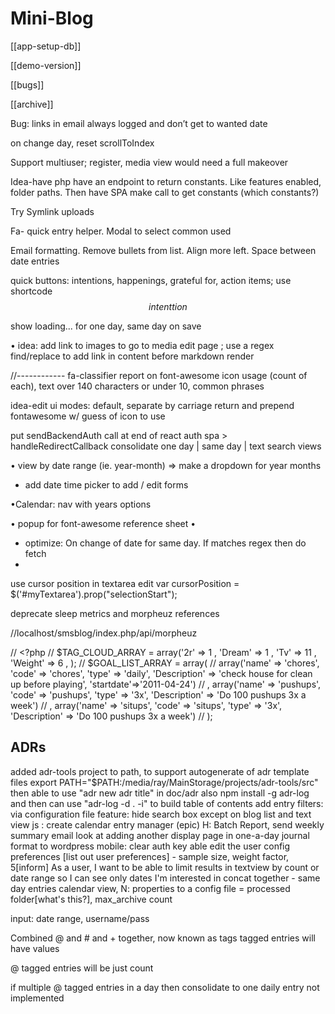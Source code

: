 # Mini-Blog

[[app-setup-db]]

[[demo-version]]

[[bugs]]

[[archive]]

Bug: links in email always logged and don’t get to wanted date

on change day, reset scrollToIndex

Support multiuser; register, media view would need a full makeover

Idea-have php have an endpoint to return constants. Like features enabled, folder paths. Then have SPA make call to get constants (which constants?)

Try Symlink uploads

Fa- quick entry helper. Modal to select common used

Email formatting. Remove bullets from list. Align more left. Space between date entries 

quick buttons: intentions, happenings, grateful for, action items; use shortcode $$intenttion$$

show loading... for one day, same day on save

• idea: add link to images to go to media edit page ; use a regex find/replace to add link in content before markdown render

//------------ fa-classifier
report on font-awesome icon usage (count of each), 
     text over 140 characters or under 10,
     common phrases

idea-edit ui modes: default, separate by carriage return and prepend fontawesome w/ guess of icon to use

put sendBackendAuth call at end of react auth spa > handleRedirectCallback
consolidate one day | same day | text search views

• view by date range (ie. year-month) => make a dropdown for year months

*  add date time picker to add / edit forms

•Calendar: nav with years options

• popup for font-awesome reference sheet
• 
* optimize: On change of date for same day. If matches regex then do fetch
* 
use cursor position in textarea edit 
       var cursorPosition = $('#myTextarea').prop("selectionStart");

deprecate sleep metrics and morpheuz references

//localhost/smsblog/index.php/api/morpheuz

// <?php
// $TAG_CLOUD_ARRAY = array('2r' => 1 , 'Dream' => 1 , 'Tv' => 11 , 'Weight' => 6 , );
//     $GOAL_LIST_ARRAY = array(
// array('name' => 'chores', 'code' => 'chores', 'type' => 'daily', 'Description' => 'check house for clean up before playing', 'startdate'=>'2011-04-24')
// , array('name' => 'pushups', 'code' => 'pushups', 'type' => '3x', 'Description' => 'Do 100 pushups 3x a week')
// , array('name' => 'situps', 'code' => 'situps', 'type' => '3x', 'Description' => 'Do 100 pushups 3x a week')
// );


 ## ADRs
 added adr-tools project to path, to support autogenerate of adr template files
  export PATH="$PATH:/media/ray/MainStorage/projects/adr-tools/src"
  then able to use "adr new adr title" in doc/adr 
also npm install -g adr-log and then can use
 "adr-log -d . -i" to build table of contents
add entry filters: via configuration file
feature: hide search box except on blog list and text view 
js : create calendar entry manager
(epic) H: Batch Report, send weekly summary email 
look at adding another display page in one-a-day journal format to wordpress
mobile: clear auth key
able edit the user config preferences
 [list out user preferences] - sample size, weight factor,
5[inform] As a user, I want to be able to limit results in textview by count or date range so I can see only dates I'm interested in
concat together - same day entries calendar view,
N: properties to a config file = processed folder[what's this?],
max_archive count

input: date range, username/pass

Combined @ and # and + together, now known as tags
tagged entries will have values

@ tagged entries will be just count

if multiple @ tagged entries in a day then consolidate to one daily entry
not implemented
